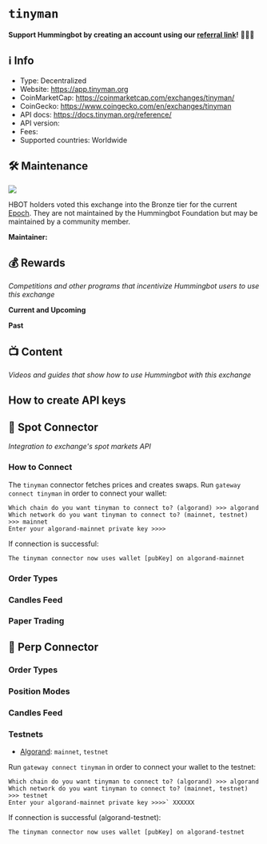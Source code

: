 # `tinyman`

**Support Hummingbot by creating an account using our [referral link](https://tinyman.org/)!** 🙏🙏🙏

## ℹ️ Info

- Type: Decentralized
- Website: <https://app.tinyman.org>
- CoinMarketCap: <https://coinmarketcap.com/exchanges/tinyman/>
- CoinGecko: <https://www.coingecko.com/en/exchanges/tinyman>
- API docs: <https://docs.tinyman.org/reference/>
- API version: 
- Fees: 
- Supported countries: Worldwide

## 🛠 Maintenance

![](https://img.shields.io/static/v1?label=Hummingbot&message=BRONZE&color=green)

HBOT holders voted this exchange into the Bronze tier for the current [Epoch](/governance/epochs). They are not maintained by the Hummingbot Foundation but may be maintained by a community member.

**Maintainer:** 

## 💰 Rewards
*Competitions and other programs that incentivize Hummingbot users to use this exchange*

**Current and Upcoming**



**Past**



## 📺 Content
*Videos and guides that show how to use Hummingbot with this exchange*



## How to create API keys

## 🔀 Spot Connector
*Integration to exchange's spot markets API*


### How to Connect

The `tinyman` connector fetches prices and creates swaps. Run `gateway connect tinyman` in order to connect your wallet:

```
Which chain do you want tinyman to connect to? (algorand) >>> algorand
Which network do you want tinyman to connect to? (mainnet, testnet) >>> mainnet
Enter your algorand-mainnet private key >>>>
```

If connection is successful:

```
The tinyman connector now uses wallet [pubKey] on algorand-mainnet
```


### Order Types


### Candles Feed

### Paper Trading


## 🔀 Perp Connector


### Order Types


### Position Modes


### Candles Feed


### Testnets

* [Algorand](/chains/algorand): `mainnet`, `testnet`

Run `gateway connect tinyman` in order to connect your wallet to the testnet:

```
Which chain do you want tinyman to connect to? (algorand) >>> algorand
Which network do you want tinyman to connect to? (mainnet, testnet) >>> testnet
Enter your algorand-mainnet private key >>>>` XXXXXX
```

If connection is successful (algorand-testnet):

```
The tinyman connector now uses wallet [pubKey] on algorand-testnet
```